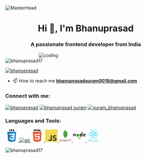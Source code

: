 ![MasterHead](https://img.freepik.com/free-vector/programming-typographic-header-idea-coding-testing-writing-program-using-internet-different-software-website-development-optimization-isolated-vector-illustration_613284-706.jpg?t=st=1730731142~exp=1730734742~hmac=a56a615e7f630708cf60ca8eb2e8037fd8265d19286e8a1fd68db365e55c1162&w=1380)
<h1 align="center">Hi 👋, I'm Bhanuprasad</h1>
<h3 align="center">A passionate frontend developer from India</h3>
<img align="right" alt="coding" width = "400" src = "https://media.tenor.com/2uyENRmiUt0AAAAM/coding.gif">

<p align="left"> <img src="https://komarev.com/ghpvc/?username=bhanuprasad17&label=Profile%20views&color=0e75b6&style=flat" alt="bhanuprasad17" /> </p>

<p align="left"> <a href="https://twitter.com/@Bhanupr35841862
" target="blank"><img src="https://img.shields.io/twitter/follow/bhanuprasad?logo=twitter&style=for-the-badge" alt="bhanuprasad" /></a> </p>

- 📫 How to reach me **bhanuprasadsuram0018@gmail.com**

<h3 align="left">Connect with me:</h3>
<p align="left">
<a href="https://twitter.com/@Bhanupr35841862" target="blank"><img align="center" src="https://raw.githubusercontent.com/rahuldkjain/github-profile-readme-generator/master/src/images/icons/Social/twitter.svg" alt="bhanuprasad" height="30" width="40" /></a>
<a href="https://linkedin.com/in/bhanuprasad suram" target="blank"><img align="center" src="https://raw.githubusercontent.com/rahuldkjain/github-profile-readme-generator/master/src/images/icons/Social/linked-in-alt.svg" alt="bhanuprasad suram" height="30" width="40" /></a>
<a href="https://instagram.com/suram_bhanuprasad" target="blank"><img align="center" src="https://raw.githubusercontent.com/rahuldkjain/github-profile-readme-generator/master/src/images/icons/Social/instagram.svg" alt="suram_bhanuprasad" height="30" width="40" /></a>
</p>

<h3 align="left">Languages and Tools:</h3>
<p align="left"> <a href="https://www.w3schools.com/css/" target="_blank" rel="noreferrer"> <img src="https://raw.githubusercontent.com/devicons/devicon/master/icons/css3/css3-original-wordmark.svg" alt="css3" width="40" height="40"/> </a> <a href="https://git-scm.com/" target="_blank" rel="noreferrer"> <img src="https://www.vectorlogo.zone/logos/git-scm/git-scm-icon.svg" alt="git" width="40" height="40"/> </a> <a href="https://www.w3.org/html/" target="_blank" rel="noreferrer"> <img src="https://raw.githubusercontent.com/devicons/devicon/master/icons/html5/html5-original-wordmark.svg" alt="html5" width="40" height="40"/> </a> <a href="https://developer.mozilla.org/en-US/docs/Web/JavaScript" target="_blank" rel="noreferrer"> <img src="https://raw.githubusercontent.com/devicons/devicon/master/icons/javascript/javascript-original.svg" alt="javascript" width="40" height="40"/> </a> <a href="https://www.mongodb.com/" target="_blank" rel="noreferrer"> <img src="https://raw.githubusercontent.com/devicons/devicon/master/icons/mongodb/mongodb-original-wordmark.svg" alt="mongodb" width="40" height="40"/> </a> <a href="https://nodejs.org" target="_blank" rel="noreferrer"> <img src="https://raw.githubusercontent.com/devicons/devicon/master/icons/nodejs/nodejs-original-wordmark.svg" alt="nodejs" width="40" height="40"/> </a> <a href="https://reactjs.org/" target="_blank" rel="noreferrer"> <img src="https://raw.githubusercontent.com/devicons/devicon/master/icons/react/react-original-wordmark.svg" alt="react" width="40" height="40"/> </a> </p>

<p><img align="left" src="https://github-readme-stats.vercel.app/api/top-langs?username=bhanuprasad17&show_icons=true&locale=en&layout=compact" alt="bhanuprasad17" /></p>
